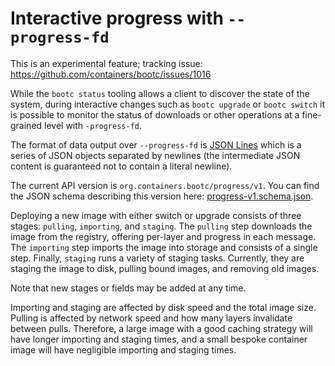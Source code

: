 
# Interactive progress with `--progress-fd`

This is an experimental feature; tracking issue: <https://github.com/containers/bootc/issues/1016>

While the `bootc status` tooling allows a client to discover the state
of the system, during interactive changes such as `bootc upgrade`
or `bootc switch` it is possible to monitor the status of downloads
or other operations at a fine-grained level with `-progress-fd`.

The format of data output over `--progress-fd` is [JSON Lines](https://jsonlines.org)
which is a series of JSON objects separated by newlines (the intermediate
JSON content is guaranteed not to contain a literal newline).

The current API version is `org.containers.bootc/progress/v1`. You can find
the JSON schema describing this version here:
[progress-v1.schema.json](progress-v1.schema.json).

Deploying a new image with either switch or upgrade consists
of three stages: `pulling`, `importing`, and `staging`. The `pulling` step
downloads the image from the registry, offering per-layer and progress in
each message. The `importing` step imports the image into storage and consists
of a single step. Finally, `staging` runs a variety of staging
tasks. Currently, they are staging the image to disk, pulling bound images,
and removing old images.

Note that new stages or fields may be added at any time.

Importing and staging are affected by disk speed and the total image size. Pulling
is affected by network speed and how many layers invalidate between pulls.
Therefore, a large image with a good caching strategy will have longer
importing and staging times, and a small bespoke container image will have
negligible importing and staging times.